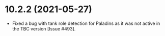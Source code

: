 # 10.2.2 (2021-05-27)

* Fixed a bug with tank role detection for Paladins as it was not active in the TBC version [Issue #493].

